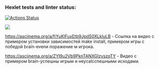 ### Hexlet tests and linter status:
[![Actions Status](https://github.com/Yury-Pv/php-project-45/workflows/hexlet-check/badge.svg)](https://github.com/Yury-Pv/php-project-45/actions)

<a href="https://codeclimate.com/github/Yury-Pv/php-project-45/maintainability"><img src="https://api.codeclimate.com/v1/badges/9b6855b946c2d97f6ceb/maintainability" /></a>


https://asciinema.org/a/fiYuKlFuxEtb9JpdS0XLkluLB - Ссылка на видео с примером установки зависимостей make install, примером игры с победой  brain-evenи поражение м игрока.


https://asciinema.org/a/ZYl9u2Vb9PknTANXGIzyszoTY - Видео с примером brain-успешны игрым и неуcalcспешными исходами.
